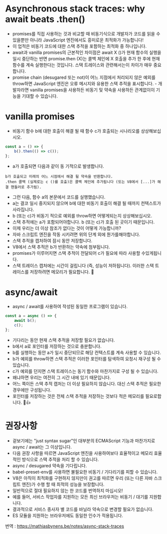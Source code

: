 # Asynchronous stack traces: why await beats .then()

- promises를 직접 사용하는 것과 비교할 때 비동기식으로 개발자가 코드를 읽을 수있을뿐만 아니라 JavaScript 엔진에서도 흥미로운 최적화가 가능합니다! 
- 이 업적은 비동기 코드에 대한 스택 추적을 포함하는 최적화 중 하나입니다.
- await과 vanilla promises의 근본적인 차이점은 await X ()가 현재 함수의 실행을 일시 중단하는 반면 promise.then (X)는 콜백 체인에 X 호출을 추가 한 후에 현재 함수를 계속 실행한다는 것입니다. 스택 트레이스와 관련해서는이 차이가 매우 중요합니다.
- promise chain (desugared 또는 not)이 어느 지점에서 처리되지 않은 예외를 throw하면 JavaScript 엔진은 오류 메시지와 유용한 스택 추적을 표시합니다. - 개발자라면 vanilla promises을 사용하든 비동기 및 약속을 사용하든 관계없이이 기능을 기대할 수 있습니다.

# vanilla promises
- 비동기 함수 b에 대한 호출이 해결 될 때 함수 c가 호출되는 시나리오를 상상해보십시오.
```javascript
const a = () => {
	b().then(() => c());
};
```
- a가 호출되면 다음과 같이 동 기적으로 발생합니다.
```
b가 호출되고 미래의 어느 시점에서 해결 될 약속을 반환합니다.
.then 콜백 (실제로는 c ()를 호출)은 콜백 체인에 추가됩니다 (또는 V8에서 [...]가 해결 핸들러로 추가됨).
```
- 그런 다음, 함수 a의 본문에서 코드를 실행했습니다. 
- a는 결코 일시 중지되지 않으며 b에 대한 비동기 호출이 해결 될 때까지 컨텍스트가 사라집니다. 
- b (또는 c)가 비동기 적으로 예외를 throw하면 어떻게되는지 상상해보십시오. 
- 스택 추적에는 a가 포함되어야합니다. b (또는 c)가 호출 된 곳이기 때문입니다. 
- 이제 우리는 더 이상 참조가 없다는 것이 어떻게 가능합니까?
- 자바 스크립트 엔진을 작동 시키려면 위의 단계 외에 뭔가를해야합니다. 
- 스택 추적을 캡처하여 잠시 동안 저장합니다. 
- V8에서 스택 추적은 b가 반환하는 약속에 첨부됩니다. 
- promises가 이루어지면 스택 추적이 전달되어 c가 필요에 따라 사용할 수있게됩니다.
- 스택 트레이스 캡처에는 시간이 걸립니다 (즉, 성능이 저하됩니다). 이러한 스택 트레이스를 저장하려면 메모리가 필요합니다. 🐌

# async/await
- async / await를 사용하여 작성된 동일한 프로그램이 있습니다.
```javascript
const a = async () => {
	await b();
	c();
};
```
- 기다리는 동안 현재 스택 추적을 저장할 필요가 없습니다. 
- b에서 a로 포인터를 저장하는 것으로 충분합니다. 
- b를 실행하는 동안 a가 일시 중단되므로 해당 컨텍스트를 계속 사용할 수 있습니다. 
- b가 예외를 throw하면 스택 추적은 이러한 포인터를 탐색하여 요청시 재구성 될 수 있습니다. 
- c가 예외를 던지면 스택 트레이스는 동기 함수와 마찬가지로 구성 될 수 있습니다. 
- 왜냐하면 우리는 여전히 그 시간 내에 있기 때문입니다. 
- 어느 쪽이든 스택 추적 캡처는 더 이상 필요하지 않습니다. 대신 스택 추적은 필요한 경우에만 구성됩니다. 
- 포인터를 저장하는 것은 전체 스택 추적을 저장하는 것보다 적은 메모리를 필요로합니다. 🚀👍

# 권장사항
- 겉보기에는 "just syntax sugar"인 대부분의 ECMAScript 기능과 마찬가지로 async / await는 그 이상입니다.
- 다음 권장 사항을 따르면 JavaScript 엔진을 사용하여보다 효율적이고 메모리 효율적인 방식으로 스택 추적을 처리 할 수 있습니다.
- async / desugared 약속을 기다립니다.
- babel-preset-env를 사용하면 불필요한 비동기 / 기다리기를 피할 수 있습니다.
- V8은 아직이 최적화를 구현하지 않지만이 권고를 따르면 우리 (또는 다른 자바 스크립트 엔진)가 수행 할 때 최적의 성능을 보장합니다.
- 일반적으로 절대 필요하지 않는 한 코드를 번역하지 마십시오! 
- 예를 들어, 서비스 작업자를 지원하는 모든 최신 브라우저는 비동기 / 대기를 지원합니다. 
- 결과적으로 서비스 종사자 별 코드를 바닐라 약속으로 변경할 필요가 없습니다. 
- ES 모듈을 지원하는 브라우저에도 동일한 인수가 적용됩니다. 

번역 : https://mathiasbynens.be/notes/async-stack-traces
